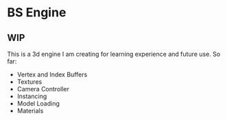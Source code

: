 # BS Engine

## WIP

This is a 3d engine I am creating for learning experience and future use.
So far:
* Vertex and Index Buffers
* Textures
* Camera Controller
* Instancing
* Model Loading
* Materials